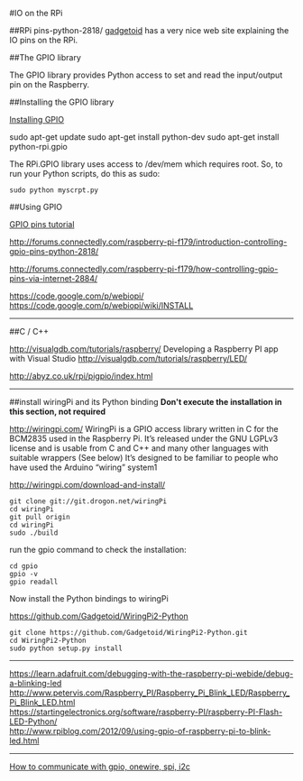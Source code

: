 #IO on the RPi

##RPi pins-python-2818/
[gadgetoid](http://pi.gadgetoid.com/pinout/pin8_gpio14) has a very nice web site explaining the IO pins on the RPi.

 ##The GPIO  library

The GPIO library provides Python access to set and read the input/output pin on the Raspberry.

##Installing the GPIO  library

[Installing GPIO](https://learn.adafruit.com/adafruits-raspberry-pi-lesson-4-gpio-setup/configuring-gpio)

sudo apt-get update
sudo apt-get install python-dev
sudo apt-get install python-rpi.gpio

The RPi.GPIO library uses access to /dev/mem which requires root. So, to run your Python scripts, do this as sudo:

    sudo python myscrpt.py

##Using GPIO

[GPIO pins tutorial](http://makezine.com/projects/tutorial-raspberry-pi-gpio-pins-and-python/)

<http://forums.connectedly.com/raspberry-pi-f179/introduction-controlling-gpio-pins-python-2818/>




<http://forums.connectedly.com/raspberry-pi-f179/how-controlling-gpio-pins-via-internet-2884/>

<https://code.google.com/p/webiopi/>
<https://code.google.com/p/webiopi/wiki/INSTALL>


------------------------------------------------------------------------
##C / C++

http://visualgdb.com/tutorials/raspberry/  Developing a Raspberry PI app with Visual Studio
http://visualgdb.com/tutorials/raspberry/LED/

http://abyz.co.uk/rpi/pigpio/index.html


-----------------------------------------------------------------


##install wiringPi and its Python binding
__Don't execute the installation in this section, not required__

<http://wiringpi.com/> WiringPi is a GPIO access library written in C for the BCM2835 used in the Raspberry Pi. It’s released under the GNU LGPLv3 license and is usable from C and C++ and many other languages with suitable wrappers (See below) It’s designed to be familiar to people who have used the Arduino “wiring” system1

<http://wiringpi.com/download-and-install/>

	git clone git://git.drogon.net/wiringPi
	cd wiringPi
	git pull origin
	cd wiringPi
	sudo ./build

run the gpio command to check the installation:

	cd gpio
	gpio -v
	gpio readall

Now install the Python bindings to wiringPi

<https://github.com/Gadgetoid/WiringPi2-Python>

    git clone https://github.com/Gadgetoid/WiringPi2-Python.git
    cd WiringPi2-Python
    sudo python setup.py install    
    
  -------------------------------------------------------------------
  
https://learn.adafruit.com/debugging-with-the-raspberry-pi-webide/debug-a-blinking-led  
http://www.petervis.com/Raspberry_PI/Raspberry_Pi_Blink_LED/Raspberry_Pi_Blink_LED.html  
https://startingelectronics.org/software/raspberry-PI/raspberry-PI-Flash-LED-Python/  
http://www.rpiblog.com/2012/09/using-gpio-of-raspberry-pi-to-blink-led.html   
  
  
-------------------------------------

[How to communicate with gpio, onewire, spi, i2c](http://pi-io.com/how-to/173-2/)

  